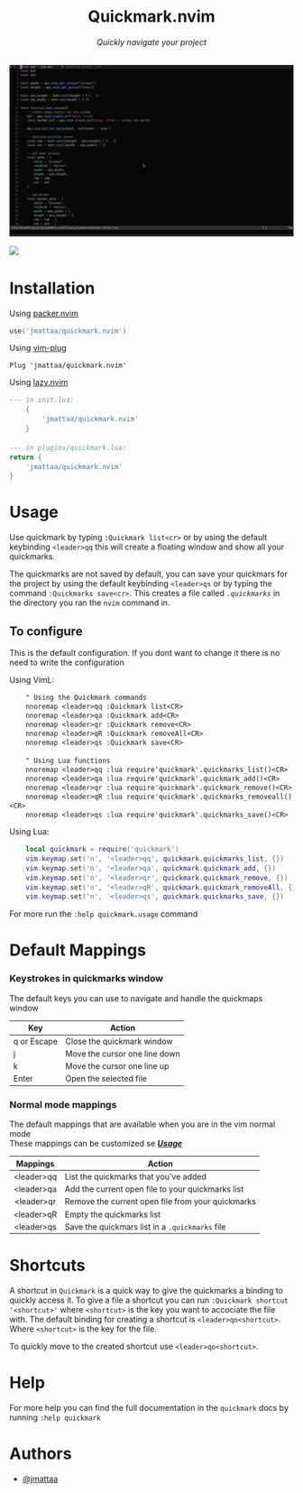 <div align="center">

# Quickmark.nvim
###### Quickly navigate your project 

![demo](./assets/demo.gif)

</div>

<a href="https://dotfyle.com/plugins/jmattaa/quickmark.nvim">
  <img src="https://dotfyle.com/plugins/jmattaa/quickmark.nvim/shield" />
</a>


# Installation

Using [packer.nvim](https://github.com/wbthomason/packer.nvim)

```lua
use('jmattaa/quickmark.nvim')

```

Using [vim-plug](https://github.com/junegunn/vim-plug)

```vim
Plug 'jmattaa/quickmark.nvim'
```

Using [lazy.nvim](https://github.com/folke/lazy.nvim)
```lua
--- in init.lua:
    {
        'jmattaa/quickmark.nvim'
    }

--- in plugins/quickmark.lua:
return {
    'jmattaa/quickmark.nvim'
}
```

# Usage

Use quickmark by typing `:Quickmark list<cr>` or by using the default keybinding `<leader>qq`
this will create a floating window and show all your quickmarks.

The quickmarks are not saved by default, you can save your quickmars for the project 
by using the default keybinding `<leader>qs` or
by typing the command `:Quickmarks save<cr>`.
This creates a file called *`.quickmarks`* in the directory you ran 
the `nvim` command in.

## To configure 

This is the default configuration. If you dont want to change it there is no need
to write the configuration

Using VimL:

```vim
    " Using the Quickmark commands
    nnoremap <leader>qq :Quickmark list<CR>
    nnoremap <leader>qa :Quickmark add<CR>
    nnoremap <leader>qr :Quickmark remove<CR>
    nnoremap <leader>qR :Quickmark removeAll<CR>
    nnoremap <leader>qs :Quickmark save<CR>
    
    " Using Lua functions
    nnoremap <leader>qq :lua require'quickmark'.quickmarks_list()<CR>
    nnoremap <leader>qa :lua require'quickmark'.quickmark_add()<CR>
    nnoremap <leader>qr :lua require'quickmark'.quickmark_remove()<CR>
    nnoremap <leader>qR :lua require'quickmark'.quickmarks_removeall()<CR>
    nnoremap <leader>qs :lua require'quickmark'.quickmarks_save()<CR>
```

Using Lua:

```lua
    local quickmark = require('quickmark')
    vim.keymap.set('n', '<leader>qq', quickmark.quickmarks_list, {})
    vim.keymap.set('n', '<leader>qa', quickmark.quickmark_add, {}) 
    vim.keymap.set('n', '<leader>qr', quickmark.quickmark_remove, {}) 
    vim.keymap.set('n', '<leader>qR', quickmark.quickmark_removeAll, {})
    vim.keymap.set('n', '<leader>qs', quickmark.quickmarks_save, {})
```


For more run the `:help quickmark.usage` command

# Default Mappings

### Keystrokes in quickmarks window

The default keys you can use to navigate and handle the quickmaps window 

| Key              | Action                                               |
|------------------|------------------------------------------------------|
| q or Escape      | Close the quickmark window                           |
| j                | Move the cursor one line down                        |
| k                | Move the cursor one line up                          |
| Enter            | Open the selected file                               |

### Normal mode mappings

The default mappings that are available when you are in the vim normal mode
<br />
These mappings can be customized se ***[Usage](#usage)***

| Mappings         | Action                                               |
|:----------------:|------------------------------------------------------|
| \<leader\>qq     | List the quickmarks that you've added                |
| \<leader\>qa     | Add the current open file to your quickmarks list    |
| \<leader\>qr     | Remove the current open file from your quickmarks    |
| \<leader\>qR     | Empty the quickmarks list                            |
| \<leader\>qs     | Save the quickmars list in a `.quickmarks` file      |

# Shortcuts

A shortcut in `Quickmark` is a quick way to give the quickmarks a binding to 
quickly access it. To give a file a shortcut you can run 
`:Quickmark shortcut '<shortcut>'` where `<shortcut>` is the key you want to 
accociate the file with. The default binding for creating a shortcut is 
`<leader>qn<shortcut>`. Where `<shortcut>` is the key for the file.

To quickly move to the created shortcut use `<leader>qo<shortcut>`.

# Help
For more help you can find the full documentation in the `quickmark` docs by running `:help quickmark`

# Authors

- [@jmattaa](https://github.com/jmattaa)


